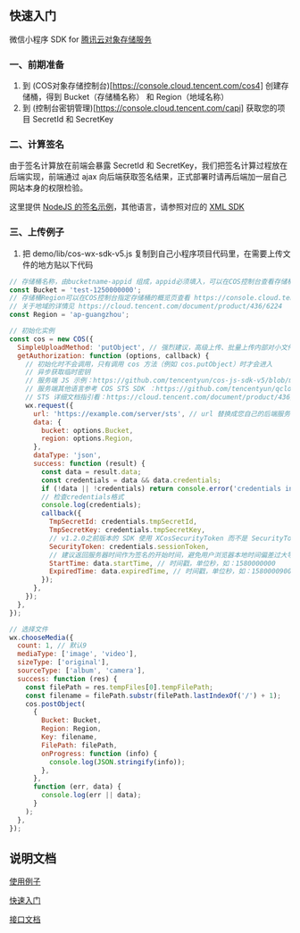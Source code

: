 ## 快速入门

微信小程序 SDK for [腾讯云对象存储服务](https://cloud.tencent.com/product/cos)

### 一、前期准备

1. 到 (COS对象存储控制台)[https://console.cloud.tencent.com/cos4] 创建存储桶，得到 Bucket（存储桶名称） 和 Region（地域名称）
2. 到 (控制台密钥管理)[https://console.cloud.tencent.com/capi] 获取您的项目 SecretId 和 SecretKey

### 二、计算签名

由于签名计算放在前端会暴露 SecretId 和 SecretKey，我们把签名计算过程放在后端实现，前端通过 ajax 向后端获取签名结果，正式部署时请再后端加一层自己网站本身的权限检验。

这里提供 [NodeJS 的签名示例](https://github.com/tencentyun/cos-js-sdk-v5/blob/master/server/)，其他语言，请参照对应的 [XML SDK](https://cloud.tencent.com/document/product/436/6474)

### 三、上传例子

1. 把 demo/lib/cos-wx-sdk-v5.js 复制到自己小程序项目代码里，在需要上传文件的地方贴以下代码

```javascript
// 存储桶名称，由bucketname-appid 组成，appid必须填入，可以在COS控制台查看存储桶名称。 https://console.cloud.tencent.com/cos5/bucket
const Bucket = 'test-1250000000';
// 存储桶Region可以在COS控制台指定存储桶的概览页查看 https://console.cloud.tencent.com/cos5/bucket/
// 关于地域的详情见 https://cloud.tencent.com/document/product/436/6224
const Region = 'ap-guangzhou';

// 初始化实例
const cos = new COS({
  SimpleUploadMethod: 'putObject', // 强烈建议，高级上传、批量上传内部对小文件做简单上传时使用putObject,sdk版本至少需要v1.3.0
  getAuthorization: function (options, callback) {
    // 初始化时不会调用，只有调用 cos 方法（例如 cos.putObject）时才会进入
    // 异步获取临时密钥
    // 服务端 JS 示例：https://github.com/tencentyun/cos-js-sdk-v5/blob/master/server/
    // 服务端其他语言参考 COS STS SDK ：https://github.com/tencentyun/qcloud-cos-sts-sdk
    // STS 详细文档指引看：https://cloud.tencent.com/document/product/436/14048
    wx.request({
      url: 'https://example.com/server/sts', // url 替换成您自己的后端服务
      data: {
        bucket: options.Bucket,
        region: options.Region,
      },
      dataType: 'json',
      success: function (result) {
        const data = result.data;
        const credentials = data && data.credentials;
        if (!data || !credentials) return console.error('credentials invalid');
        // 检查credentials格式
        console.log(credentials);
        callback({
          TmpSecretId: credentials.tmpSecretId,
          TmpSecretKey: credentials.tmpSecretKey,
          // v1.2.0之前版本的 SDK 使用 XCosSecurityToken 而不是 SecurityToken
          SecurityToken: credentials.sessionToken,
          // 建议返回服务器时间作为签名的开始时间，避免用户浏览器本地时间偏差过大导致签名错误
          StartTime: data.startTime, // 时间戳，单位秒，如：1580000000
          ExpiredTime: data.expiredTime, // 时间戳，单位秒，如：1580000900
        });
      },
    });
  },
});

// 选择文件
wx.chooseMedia({
  count: 1, // 默认9
  mediaType: ['image', 'video'],
  sizeType: ['original'],
  sourceType: ['album', 'camera'],
  success: function (res) {
    const filePath = res.tempFiles[0].tempFilePath;
    const filename = filePath.substr(filePath.lastIndexOf('/') + 1);
    cos.postObject(
      {
        Bucket: Bucket,
        Region: Region,
        Key: filename,
        FilePath: filePath,
        onProgress: function (info) {
          console.log(JSON.stringify(info));
        },
      },
      function (err, data) {
        console.log(err || data);
      }
    );
  },
});
```

## 说明文档

[使用例子](demo/demo-sdk.js)

[快速入门](https://cloud.tencent.com/document/product/436/31953)

[接口文档](https://cloud.tencent.com/document/product/436/31953)
